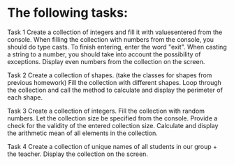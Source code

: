 # The following tasks:
Task 1
Create a collection of integers and fill it with values ​​entered from the console.
When filling the collection with numbers from the console, you should do type casts.
To finish entering, enter the word "exit".
When casting a string to a number, you should take into account the possibility of exceptions.
Display even numbers from the collection on the screen.

Task 2
Create a collection of shapes.
(take the classes for shapes from previous homework)
Fill the collection with different shapes.
Loop through the collection and call the method to calculate and display the perimeter of each shape.

Task 3
Create a collection of integers.
Fill the collection with random numbers.
Let the collection size be specified from the console.
Provide a check for the validity of the entered collection size.
Calculate and display the arithmetic mean of all elements in the collection.

Task 4
Create a collection of unique names of all students in our group + the teacher.
Display the collection on the screen.
